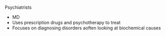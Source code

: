 Psychiatrists
- MD
- Uses prescription drugs and psychotherapy to treat
- Focuses on diagnosing disorders aoften looking at biochemical causes